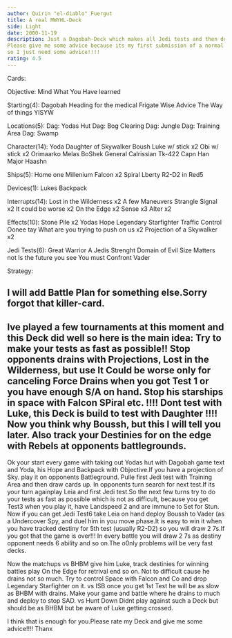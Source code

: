 ```yaml
---
author: Quirin "el-diablo" Fuergut
title: A real MWYHL-Deck
side: Light
date: 2000-11-19
description: Just a Dagobah-Deck which makes all Jedi tests and then does some beatdown.
Please give me some advice because its my first submission of a normal Deck.The others nearly didnt get rated
so I just need some advice!!!!
rating: 4.5
---
```

Cards: 

Objective:
Mind What You Have learned

Starting(4):
Dagobah
Heading for the medical Frigate
Wise Advice
The Way of things
YISYW

Locations(5):
Dag: Yodas Hut
Dag: Bog Clearing
Dag: Jungle
Dag: Training Area
Dag: Swamp

Character(14):
Yoda
Daughter of Skywalker
Boush
Luke w/ stick x2
Obi w/ stick x2
Orimaarko
Melas
BoShek
General Calrissian
Tk-422
Capn Han
Major Haashn

Ships(5):
Home one
Millenium Falcon x2
Spiral
Lberty
R2-D2 in Red5

Devices(1):
Lukes Backpack

Interrupts(14):
Lost in the Wilderness x2
A few Maneuvers
Strangle
Signal x2
It could be worse x2
On the Edge x2
Sense x3
Alter x2

Effects(10):
Stone Pile x2
Yodas Hope
Legendary Starfighter
Traffic Control
Oonee tay
What are you trying to push on us x2
Projection of a Skywalker x2

Jedi Tests(6):
Great Warrior
A Jedis Strenght
Domain of Evil
Size Matters not
Is the future you see
You must Confront Vader



Strategy: 

I will add Battle Plan for something else.Sorry forgot that killer-card.
------------------------------------------------------------
Ive played a few tournaments at this moment and this Deck did well so here is the main idea:
Try to make your tests as fast as possible!!
Stop opponents drains with Projections, Lost in the Wilderness, but use It Could be worse only for canceling Force Drains when you got Test 1 or you have enough S/A on hand. Stop his starships in space with Falcon SPiral etc.
!!!! Dont test with Luke, this Deck is build to test with Daughter !!!! Now you think why Boussh,
but this I will tell you later. Also track your Destinies for on the edge with Rebels at opponents battlegrounds.
----------------------------------
Ok your start every game with taking out Yodas hut with Dagobah game text and Yoda, his Hope and Backpack with Objective.If you have a projection of Sky. play it on opponents Battleground.
Pulle first Jedi test with Training Area and then draw cards up. In opponents turn search for next test.If its your turn againplay Leia and first Jedi test.So the next few turns try to do your tests as fast as possible which is not as difficult, because you get Test3 when you play it,
have Landspeed 2 and are immune to Set for Stun.
Now if you can get Jedi Test6 take Leia on hand deploy Boussh to Vader (as a Undercover Spy, and duel him in you move phase.It is easy to win it when you have tracked destiny for 5th test (usually R2-D2) so you will draw 2 7s.If you got that the game is over!!! In every battle you will draw 2 7s as destiny opponent needs 6 ability and so on.The o0nly problems will be very fast decks.

Now the matchups
vs BHBM
give him Luke, track destinies for winning battles play On the Edge for retrival end so on.
Not to difficult cause he drains not so much.
Try to control Space with Falcon and Co and drop Legendary Starfighter on it.
vs ISB
once you get 1st Test he will be as slow as BHBM with drains. Make your game and battle where he drains to much and deploy to stop SAD.
vs Hunt Down
Didnt play against such a Deck but should be as BHBM but be aware of Luke getting crossed.

I think that is enough for you.Please rate my Deck and give me some advice!!!!
Thanx  